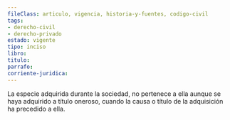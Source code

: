 ```yaml
---
fileClass: articulo, vigencia, historia-y-fuentes, codigo-civil
tags:
- derecho-civil
- derecho-privado
estado: vigente
tipo: inciso
libro:
titulo:
parrafo:
corriente-juridica:
---
```

La especie adquirida durante la sociedad, no pertenece a ella aunque se haya adquirido a título oneroso, cuando la causa o título de la adquisición ha precedido a ella.